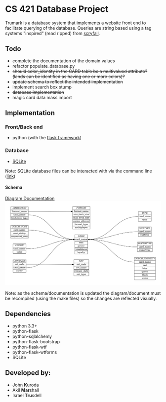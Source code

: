 # CS 421 Database Project
Trumark is a database system that implements a website front end to facilitate querying of the database. Queries are string based using a tag systems "inspired" (read ripped) from [scryfall](https://scryfall.com/docs/syntax).

## Todo
* complete the documentation of the domain values
* refactor populate_database.py
* <s>should color_identity in the CARD table be a multivalued attribute? (lands can be identified as having one or more colors)?</s>
* <s>update schema to reflect the intended implementation</s>
* implement search box stump
* <s>database implementation</s>
* magic card data mass import

## Implementation

### Front/Back end
- python (with the [flask framework](https://palletsprojects.com/p/flask/))

### Database
- [SQLite](https://sqlite.org/index.html)

Note: SQLite database files can be interacted with via the command line ([link](https://sqlite.org/cli.html))

#### Schema
[Diagram Documentation](documentation/documentation.pdf)
![ER diagram](schema/ER_diagram.png)

Note: as the schema/documentation is updated the diagram/document must be recompiled (using the make files) so the changes are reflected visually.

## Dependencies
- python 3.3+
- python-flask
- python-sqlalchemy
- python-flask-bootstrap
- python-flask-wtf
- python-flask-wtforms
- SQLite

## Developed by:
- John **K**uroda
- Akil **Mar**shall
- Israel **Tru**sdell
